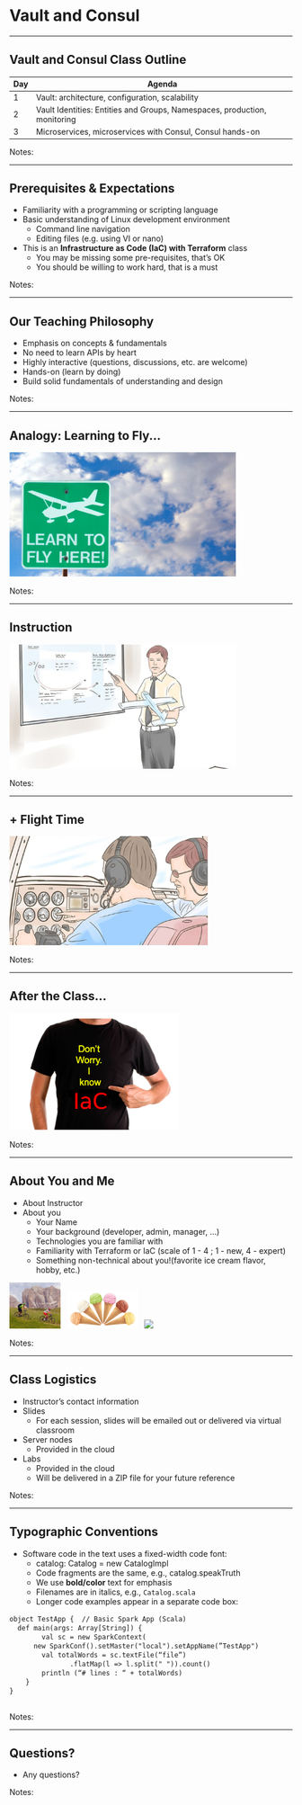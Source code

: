# Vault and Consul
---
## Vault and Consul Class Outline


| Day | Agenda                                                                          |
|-----|---------------------------------------------------------------------------------|
| 1   | Vault: architecture, configuration, scalability                                 |
| 2   | Vault Identities: Entities and Groups, Namespaces, production, monitoring       |
| 3   | Microservices, microservices with Consul, Consul hands-on                       |

<!-- {"left" : 0.25, "top" : 1.4, "height" : 3.36, "width" : 9.75} -->

Notes:

---

## Prerequisites & Expectations

* Familiarity with a programming or scripting language
* Basic understanding of Linux development environment
  - Command line navigation 
  - Editing files (e.g. using VI or nano)
* This is an **Infrastructure as Code (IaC) with Terraform** class 
  - You may be missing some pre-requisites, that’s OK
  - You should be willing to work hard, that is a must


Notes:

---

## Our Teaching Philosophy

* Emphasis on concepts & fundamentals
* No need to learn APIs by heart
* Highly interactive (questions, discussions, etc. are welcome)
* Hands-on (learn by doing)
* Build solid fundamentals of understanding and design



Notes:

---

## Analogy: Learning to Fly...

<img src="../artwork/learn-to-fly.png" style="width:80%;"/> <!-- {"left" : 0.26, "top" : 1.45, "height" : 6.17, "width" : 9.74} -->



Notes:

---

## Instruction

<img src="../artwork/classroom-instruction.png" style="width:80%;"/> <!-- {"left" : 0.26, "top" : 1.45, "height" : 6.17, "width" : 9.74} -->





Notes:

---

## + Flight Time

<img src="../artwork/cockpit.png" style="width:70%;"/> <!-- {"left" : 0.26, "top" : 1.45, "height" : 6.17, "width" : 9.74} -->


Notes:

---

## After the Class...

<img src="../artwork/Terraform-I-Know.png" alt="Elastic-01.png" style="width:60%;"/><!-- {"left" : 1.29, "top" : 1.89, "height" : 5.28, "width" : 7.67} -->


Notes:

---


## About You and Me

* About Instructor
 * About you
     - Your Name
     - Your background (developer, admin, manager, ...)
     - Technologies you are familiar with
     - Familiarity with Terraform or IaC (scale of 1 - 4 ;  1 - new,   4 - expert)
     - Something non-technical about you!(favorite ice cream flavor, hobby, etc.)

<img src="../artwork/biking-1.jpg" style="width:18%;"/> &nbsp; <!-- {"left" : 1.55, "top" : 6.43, "height" : 1.76, "width" : 1.99} --><img src="../artwork/ice-cream-3.png" style="width:25%;"/> &nbsp; <!-- {"left" : 3.56, "top" : 6.45, "height" : 1.7, "width" : 3.13} --><img src="../../artwork/biking-1.jpg" style="width:18%;"/> &nbsp; <!-- {"left" : 6.71, "top" : 6.43, "height" : 1.76, "width" : 1.99} -->


Notes:

---

## Class Logistics

* Instructor’s contact information
* Slides
  - For each session, slides will be emailed out or delivered via virtual classroom 
* Server nodes
  - Provided in the cloud
* Labs
  - Provided in the cloud
  - Will be delivered in a ZIP file for your future reference


Notes:

---

## Typographic Conventions

* Software code in the text uses a fixed-width code font: 
  - catalog: Catalog = new CatalogImpl
  - Code fragments are the same, e.g., catalog.speakTruth
  - We use **bold/color** text for emphasis
  - Filenames are in italics, e.g., `Catalog.scala`
  - Longer code examples appear in a separate code box:

```text
object TestApp {  // Basic Spark App (Scala)
  def main(args: Array[String]) {
		val sc = new SparkContext(
      new SparkConf().setMaster("local").setAppName(”TestApp")
		val totalWords = sc.textFile(“file”)
               .flatMap(l => l.split(" ")).count()
		println (“# lines : “ + totalWords)
	}
}


```
<!-- {"left" : 0, "top" : 3.99, "height" : 2.68, "width" : 10.25} -->


Notes:

---
## Questions?

* Any questions? 


Notes:













